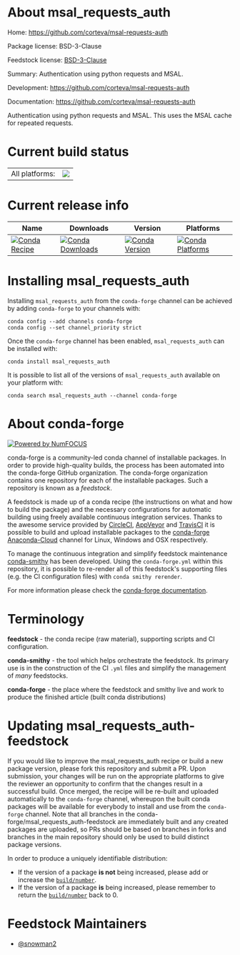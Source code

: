 About msal_requests_auth
========================

Home: https://github.com/corteva/msal-requests-auth

Package license: BSD-3-Clause

Feedstock license: [BSD-3-Clause](https://github.com/conda-forge/msal_requests_auth-feedstock/blob/master/LICENSE.txt)

Summary: Authentication using python requests and MSAL.

Development: https://github.com/corteva/msal-requests-auth

Documentation: https://github.com/corteva/msal-requests-auth

Authentication using python requests and MSAL.
This uses the MSAL cache for repeated requests.


Current build status
====================


<table><tr><td>All platforms:</td>
    <td>
      <a href="https://dev.azure.com/conda-forge/feedstock-builds/_build/latest?definitionId=12404&branchName=master">
        <img src="https://dev.azure.com/conda-forge/feedstock-builds/_apis/build/status/msal_requests_auth-feedstock?branchName=master">
      </a>
    </td>
  </tr>
</table>

Current release info
====================

| Name | Downloads | Version | Platforms |
| --- | --- | --- | --- |
| [![Conda Recipe](https://img.shields.io/badge/recipe-msal_requests_auth-green.svg)](https://anaconda.org/conda-forge/msal_requests_auth) | [![Conda Downloads](https://img.shields.io/conda/dn/conda-forge/msal_requests_auth.svg)](https://anaconda.org/conda-forge/msal_requests_auth) | [![Conda Version](https://img.shields.io/conda/vn/conda-forge/msal_requests_auth.svg)](https://anaconda.org/conda-forge/msal_requests_auth) | [![Conda Platforms](https://img.shields.io/conda/pn/conda-forge/msal_requests_auth.svg)](https://anaconda.org/conda-forge/msal_requests_auth) |

Installing msal_requests_auth
=============================

Installing `msal_requests_auth` from the `conda-forge` channel can be achieved by adding `conda-forge` to your channels with:

```
conda config --add channels conda-forge
conda config --set channel_priority strict
```

Once the `conda-forge` channel has been enabled, `msal_requests_auth` can be installed with:

```
conda install msal_requests_auth
```

It is possible to list all of the versions of `msal_requests_auth` available on your platform with:

```
conda search msal_requests_auth --channel conda-forge
```


About conda-forge
=================

[![Powered by NumFOCUS](https://img.shields.io/badge/powered%20by-NumFOCUS-orange.svg?style=flat&colorA=E1523D&colorB=007D8A)](http://numfocus.org)

conda-forge is a community-led conda channel of installable packages.
In order to provide high-quality builds, the process has been automated into the
conda-forge GitHub organization. The conda-forge organization contains one repository
for each of the installable packages. Such a repository is known as a *feedstock*.

A feedstock is made up of a conda recipe (the instructions on what and how to build
the package) and the necessary configurations for automatic building using freely
available continuous integration services. Thanks to the awesome service provided by
[CircleCI](https://circleci.com/), [AppVeyor](https://www.appveyor.com/)
and [TravisCI](https://travis-ci.com/) it is possible to build and upload installable
packages to the [conda-forge](https://anaconda.org/conda-forge)
[Anaconda-Cloud](https://anaconda.org/) channel for Linux, Windows and OSX respectively.

To manage the continuous integration and simplify feedstock maintenance
[conda-smithy](https://github.com/conda-forge/conda-smithy) has been developed.
Using the ``conda-forge.yml`` within this repository, it is possible to re-render all of
this feedstock's supporting files (e.g. the CI configuration files) with ``conda smithy rerender``.

For more information please check the [conda-forge documentation](https://conda-forge.org/docs/).

Terminology
===========

**feedstock** - the conda recipe (raw material), supporting scripts and CI configuration.

**conda-smithy** - the tool which helps orchestrate the feedstock.
                   Its primary use is in the construction of the CI ``.yml`` files
                   and simplify the management of *many* feedstocks.

**conda-forge** - the place where the feedstock and smithy live and work to
                  produce the finished article (built conda distributions)


Updating msal_requests_auth-feedstock
=====================================

If you would like to improve the msal_requests_auth recipe or build a new
package version, please fork this repository and submit a PR. Upon submission,
your changes will be run on the appropriate platforms to give the reviewer an
opportunity to confirm that the changes result in a successful build. Once
merged, the recipe will be re-built and uploaded automatically to the
`conda-forge` channel, whereupon the built conda packages will be available for
everybody to install and use from the `conda-forge` channel.
Note that all branches in the conda-forge/msal_requests_auth-feedstock are
immediately built and any created packages are uploaded, so PRs should be based
on branches in forks and branches in the main repository should only be used to
build distinct package versions.

In order to produce a uniquely identifiable distribution:
 * If the version of a package **is not** being increased, please add or increase
   the [``build/number``](https://docs.conda.io/projects/conda-build/en/latest/resources/define-metadata.html#build-number-and-string).
 * If the version of a package **is** being increased, please remember to return
   the [``build/number``](https://docs.conda.io/projects/conda-build/en/latest/resources/define-metadata.html#build-number-and-string)
   back to 0.

Feedstock Maintainers
=====================

* [@snowman2](https://github.com/snowman2/)


